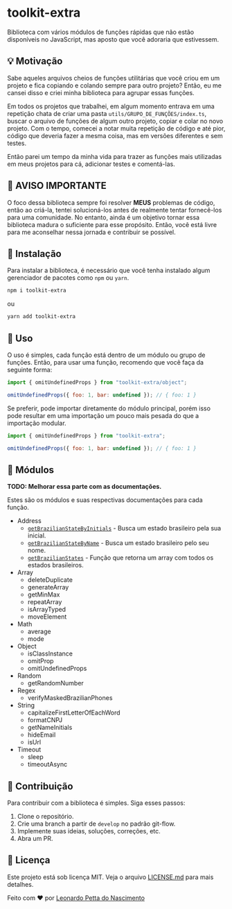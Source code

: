 
# toolkit-extra

Biblioteca com vários módulos de funções rápidas que não estão disponíveis no JavaScript, mas aposto que você adoraria que estivessem.

## :bulb: Motivação

Sabe aqueles arquivos cheios de funções utilitárias que você criou em um projeto e fica copiando e colando sempre para outro projeto? Então, eu me cansei disso e criei minha biblioteca para agrupar essas funções.

Em todos os projetos que trabalhei, em algum momento entrava em uma repetição chata de criar uma pasta `utils/GRUPO_DE_FUNÇÕES/index.ts`, buscar o arquivo de funções de algum outro projeto, copiar e colar no novo projeto. Com o tempo, comecei a notar muita repetição de código e até pior, código que deveria fazer a mesma coisa, mas em versões diferentes e sem testes.

Então parei um tempo da minha vida para trazer as funções mais utilizadas em meus projetos para cá, adicionar testes e comentá-las.

## :mega: AVISO IMPORTANTE

O foco dessa biblioteca sempre foi resolver **MEUS** problemas de código, então ao criá-la, tentei solucioná-los antes de realmente tentar fornecê-los para uma comunidade. No entanto, ainda é um objetivo tornar essa biblioteca madura o suficiente para esse propósito. Então, você está livre para me aconselhar nessa jornada e contribuir se possível.

## :minidisc: Instalação

Para instalar a biblioteca, é necessário que você tenha instalado algum gerenciador de pacotes como `npm` ou `yarn`.

```bash
npm i toolkit-extra 
```

ou

```bash
yarn add toolkit-extra
```

## :tada: Uso

O uso é simples, cada função está dentro de um módulo ou grupo de funções. Então, para usar uma função, recomendo que você faça da seguinte forma:

```javascript
import { omitUndefinedProps } from "toolkit-extra/object";

omitUndefinedProps({ foo: 1, bar: undefined }); // { foo: 1 }
```

Se preferir, pode importar diretamente do módulo principal, porém isso pode resultar em uma importação um pouco mais pesada do que a importação modular.

```javascript
import { omitUndefinedProps } from "toolkit-extra";

omitUndefinedProps({ foo: 1, bar: undefined }); // { foo: 1 }
```

## :mag_right: Módulos

**TODO: Melhorar essa parte com as documentações.**

Estes são os módulos e suas respectivas documentações para cada função.

- Address
  - [`getBrazilianStateByInitials`](./src/docs/getBrazilianStateByInitials.md) - Busca um estado brasileiro pela sua inicial.
  - [`getBrazilianStateByName`](./src/docs/getBrazilianStateByName.md) - Busca um estado brasileiro pelo seu nome.
  - [`getBrazilianStates`](./src/docs/getBrazilianStateByName.md) - Função que retorna um array com todos os estados brasileiros.
- Array
  - deleteDuplicate
  - generateArray
  - getMinMax
  - repeatArray
  - isArrayTyped
  - moveElement
- Math
  - average
  - mode
- Object
  - isClassInstance
  - omitProp
  - omitUndefinedProps
- Random
  - getRandomNumber
- Regex
  - verifyMaskedBrazilianPhones
- String
  - capitalizeFirstLetterOfEachWord
  - formatCNPJ
  - getNameInitials
  - hideEmail
  - isUrl
- Timeout
  - sleep
  - timeoutAsync

## :handshake: Contribuição

Para contribuir com a biblioteca é simples. Siga esses passos:

1. Clone o repositório.
2. Crie uma branch a partir de `develop` no padrão git-flow.
3. Implemente suas ideias, soluções, correções, etc.
4. Abra um PR.

## :memo: Licença

Este projeto está sob licença MIT. Veja o arquivo [LICENSE.md](LICENSE.md) para mais detalhes.

Feito com :heart: por [Leonardo Petta do Nascimento](https://github.com/leonardopn)
